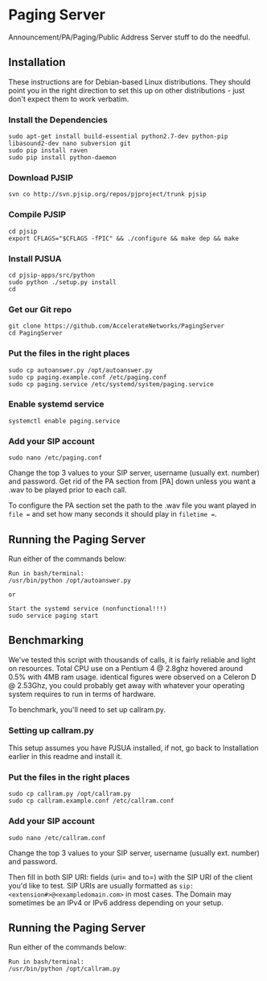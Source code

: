 # Paging Server
Announcement/PA/Paging/Public Address Server stuff to do the needful.

## Installation
These instructions are for Debian-based Linux distributions. They should point you in the right direction to set this up on other distributions - just don't expect them to work verbatim.
### Install the Dependencies
```
sudo apt-get install build-essential python2.7-dev python-pip libasound2-dev nano subversion git
sudo pip install raven
sudo pip install python-daemon
```
### Download PJSIP
```
svn co http://svn.pjsip.org/repos/pjproject/trunk pjsip
```
### Compile PJSIP
```
cd pjsip
export CFLAGS="$CFLAGS -fPIC" && ./configure && make dep && make
```
### Install PJSUA
```
cd pjsip-apps/src/python
sudo python ./setup.py install
cd
```
### Get our Git repo
```
git clone https://github.com/AccelerateNetworks/PagingServer
cd PagingServer
```
### Put the files in the right places
```
sudo cp autoanswer.py /opt/autoanswer.py
sudo cp paging.example.conf /etc/paging.conf
sudo cp paging.service /etc/systemd/system/paging.service
```
### Enable systemd service
```
systemctl enable paging.service
```
### Add your SIP account
```
sudo nano /etc/paging.conf
```
Change the top 3 values to your SIP server, username (usually ext. number) and password. Get rid of the PA section from [PA] down unless you want a .wav to be played prior to each call.

To configure the PA section set the path to the .wav file you want played in `file =` and set how many seconds it should play in `filetime =`.

## Running the Paging Server
Run either of the commands below:
```
Run in bash/terminal:
/usr/bin/python /opt/autoanswer.py

or

Start the systemd service (nonfunctional!!!)
sudo service paging start
```

## Benchmarking

We've tested this script with thousands of calls, it is fairly reliable and light on resources. Total CPU use on a Pentium 4 @ 2.8ghz hovered around 0.5% with 4MB ram usage. identical figures were observed on a Celeron D @ 2.53Ghz, you could probably get away with whatever your operating system requires to run in terms of hardware.

To benchmark, you'll need to set up callram.py.

### Setting up callram.py
This setup assumes you have PJSUA installed, if not, go back to Installation earlier in this readme and install it.

### Put the files in the right places
```
sudo cp callram.py /opt/callram.py
sudo cp callram.example.conf /etc/callram.conf
```
### Add your SIP account
```
sudo nano /etc/callram.conf
```
Change the top 3 values to your SIP server, username (usually ext. number) and password. 

Then fill in both SIP URI: fields (uri= and to=) with the SIP URI of the client you'd like to test. SIP URIs are usually formatted as `sip:<extension#>@<exampledomain.com>` in most cases. The Domain may sometimes be an IPv4 or IPv6 address depending on your setup.
 

## Running the Paging Server
Run either of the commands below:
```
Run in bash/terminal:
/usr/bin/python /opt/callram.py
```
